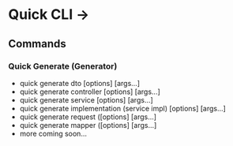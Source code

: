 # Quick CLI ->

## Commands

### Quick Generate (Generator)

- quick generate dto [options] [args...]
- quick generate controller [options] [args...]
- quick generate service [options] [args...]
- quick generate implementation (service impl) [options] [args...]
- quick generate request ([options] [args...]
- quick generate mapper ([options] [args...]
- more coming soon...